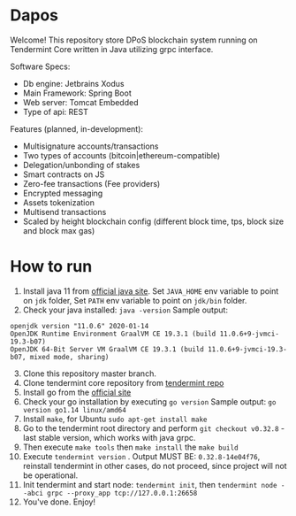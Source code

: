 # Dapos
Welcome! This repository store DPoS blockchain system running on Tendermint Core written in Java utilizing grpc interface.

Software Specs:
 * Db engine: Jetbrains Xodus
 * Main Framework: Spring Boot
 * Web server: Tomcat Embedded
 * Type of api: REST
 
 Features (planned, in-development):
  * Multisignature accounts/transactions
  * Two types of accounts (bitcoin|ethereum-compatible)
  * Delegation/unbonding of stakes
  * Smart contracts on JS 
  * Zero-fee transactions (Fee providers)
  * Encrypted messaging
  * Assets tokenization
  * Multisend transactions
  * Scaled by height blockchain config (different block time, tps, block size and block max gas)
  
  # How to run
   1. Install java 11 from [official java site](https://jdk.java.net/java-se-ri/11). Set `JAVA_HOME` env variable to point on `jdk` folder, Set `PATH` env variable to point on `jdk/bin` folder. 
   2. Check your java installed: `java -version` Sample output: 
   ```
   openjdk version "11.0.6" 2020-01-14
   OpenJDK Runtime Environment GraalVM CE 19.3.1 (build 11.0.6+9-jvmci-19.3-b07)
   OpenJDK 64-Bit Server VM GraalVM CE 19.3.1 (build 11.0.6+9-jvmci-19.3-b07, mixed mode, sharing)

   ```
   3. Clone this repository master branch.
   4. Clone tendermint core repository from [tendermint repo](https://github.com/tendermint/tendermint)
   5. Install go from the [official site](https://golang.org/dl/)
   6. Check your go installation by executing `go version` 
   Sample output: ```go version go1.14 linux/amd64```
   7. Install `make`, for Ubuntu `sudo apt-get install make`
   8. Go to the tendermint root directory and perform `git checkout v0.32.8` - last stable version, which works with java grpc.
   9. Then execute `make tools` then `make install` the `make build`
   10. Execute `tendermint version` . Output MUST BE: `0.32.8-14e04f76`, reinstall tendermint in other cases, do not proceed, since project will not be operational.
   11. Init tendermint and start node: `tendermint init`, then `tendermint node --abci grpc --proxy_app tcp://127.0.0.1:26658`
   12. You've done. Enjoy!

